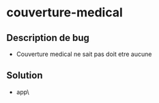 # couverture-medical

## Description de bug

- Couverture medical ne sait pas doit etre aucune

## Solution

- app\